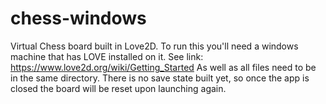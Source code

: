 # chess-windows
Virtual Chess board built in Love2D. To run this you'll need a windows machine that has LOVE installed on it. See link: https://www.love2d.org/wiki/Getting_Started As well as all files need to be in the same directory. There is no save state built yet, so once the app is closed the board will be reset upon launching again.
